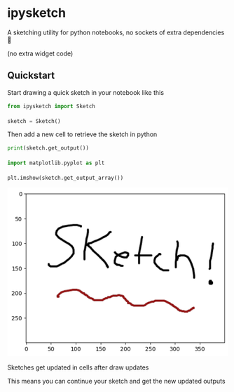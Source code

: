 # ipysketch

A sketching utility for python notebooks, no sockets of extra dependencies 🎨

(no extra widget code)

## Quickstart

Start drawing a quick sketch in your notebook like this

```py
from ipysketch import Sketch

sketch = Sketch()
```

Then add a new cell to retrieve the sketch in python

```py
print(sketch.get_output())

import matplotlib.pyplot as plt

plt.imshow(sketch.get_output_array())
```

![example sketch](example.png)

Sketches get updated in cells after draw updates

This means you can continue your sketch and get the new updated outputs
